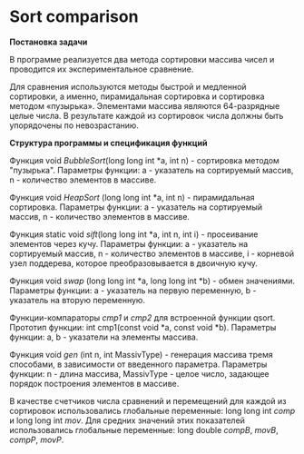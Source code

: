 # Sort comparison

**Постановка задачи**

В программе реализуется два метода сортировки массива чисел и проводится их экспериментальное сравнение.

Для сравнения используются методы быстрой и медленной сортировки, а именно, пирамидальная сортировка и сортировка методом «пузырька». Элементами массива являются 64-разрядные целые числа. В результате каждой из сортировок числа должны быть упорядочены по невозрастанию.


**Структура программы и спецификация функций**

Функция void _BubbleSort_(long long int *a, int n) - сортировка методом "пузырька". Параметры функции: a - указатель на сортируемый массив, n - количество элементов в массиве.

Функция void _HeapSort_ (long long int *a, int n) - пирамидальная сортировка. Параметры функции: a - указатель на сортируемый массив, n - количество элементов в массиве.

Функция static void _sift_(long long int *a, int n, int i) - просеивание элементов через кучу. Параметры функции: a - указатель на сортируемый массив, n - количество элементов в массиве, i - корневой узел поддерева, которое преобразовывается в двоичную кучу.

Функция void _swap_ (long long int *a, long long int *b) - обмен значениями. Параметры функции: a - указатель на первую переменную, b - указатель на вторую переменную. 

Функции-компараторы _cmp1_ и _cmp2_ для встроенной функции qsort. Прототип функции: int cmp1(const void *a, const void *b). Параметры функции: a, b - указатели на элементы массива.

Функция void _gen_ (int n, int MassivType) - генерация массива тремя способами, в зависимости от введенного параметра. Параметры функции: n - длина массива, MassivType - целое число, задающее порядок построения элементов в массиве.

В качестве счетчиков числа сравнений и перемещений для каждой из сортировок использовались глобальные переменные: long long int _comp_ и long long int _mov_. Для средних значений этих показателей использовались глобальные переменные: long double _compB_, _movB_, _compP_, _movP_.
